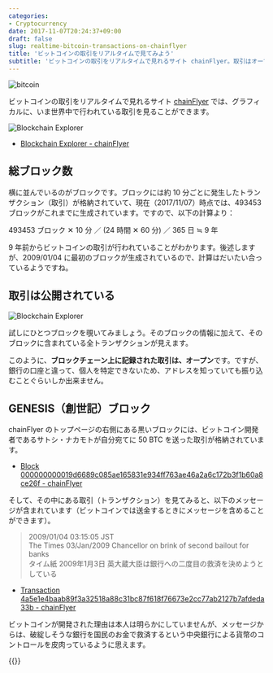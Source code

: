 ```yaml
---
categories:
- Cryptocurrency
date: 2017-11-07T20:24:37+09:00
draft: false
slug: realtime-bitcoin-transactions-on-chainflyer
title: 'ビットコインの取引をリアルタイムで見てみよう'
subtitle: 'ビットコインの取引をリアルタイムで見れるサイト chainFlyer。取引はオープンであることを肌で感じ、ブロックチェーン上に記録された取引の確認の仕方を学びましょう。'
---
```


<img src="/images/2017/11/bitcoin.svg" alt="bitcoin">

ビットコインの取引をリアルタイムで見れるサイト <a href="https://chainflyer.bitflyer.jp/" target="_blank">chainFlyer</a> では、グラフィカルに、いま世界中で行われている取引を見ることができます。

<img src="/images/2017/11/realtime-bitcoin-transactions-1.png" alt="Blockchain Explorer" href="https://chainflyer.bitflyer.jp/">

- [Blockchain Explorer - chainFlyer](https://chainflyer.bitflyer.jp/)

## 総ブロック数

横に並んでいるのがブロックです。ブロックには約 10 分ごとに発生したトランザクション（取引）が格納されていて、現在（2017/11/07）時点では、493453 ブロックがこれまでに生成されています。ですので、以下の計算より：

493453 ブロック ✕ 10 分 ／ (24 時間 ✕ 60 分) ／ 365 日 ≒ 9 年

9 年前からビットコインの取引が行われていることがわかります。後述しますが、2009/01/04 に最初のブロックが生成されているので、計算はだいたい合っているようですね。

## 取引は公開されている

<img src="/images/2017/11/realtime-bitcoin-transactions-2.png" alt="Blockchain Explorer" href="https://chainflyer.bitflyer.jp/">

試しにひとつブロックを覗いてみましょう。そのブロックの情報に加えて、そのブロックに含まれている全トランザクションが見えます。

このように、**ブロックチェーン上に記録された取引は、オープン**です。ですが、銀行の口座と違って、個人を特定できないため、アドレスを知っていても振り込むことぐらいしか出来ません。

## GENESIS（創世記）ブロック

chainFlyer のトップページの右側にある黒いブロックには、ビットコイン開発者であるサトシ・ナカモトが自分宛てに 50 BTC を送った取引が格納されています。

- [Block 000000000019d6689c085ae165831e934ff763ae46a2a6c172b3f1b60a8ce26f - chainFlyer](https://chainflyer.bitflyer.jp/Block/000000000019d6689c085ae165831e934ff763ae46a2a6c172b3f1b60a8ce26f)

そして、その中にある取引（トランザクション）を見てみると、以下のメッセージが含まれています（ビットコインでは送金するときにメッセージを含めることができます）。

> 2009/01/04 03:15:05 JST  
> The Times 03/Jan/2009 Chancellor on brink of second bailout for banks  
> タイム紙 2009年1月3日 英大蔵大臣は銀行への二度目の救済を決めようとしている

- [Transaction 4a5e1e4baab89f3a32518a88c31bc87f618f76673e2cc77ab2127b7afdeda33b - chainFlyer](https://chainflyer.bitflyer.jp/Transaction/4a5e1e4baab89f3a32518a88c31bc87f618f76673e2cc77ab2127b7afdeda33b)

ビットコインが開発された理由は本人は明らかにしていませんが、メッセージからは、破綻しそうな銀行を国民のお金で救済するという中央銀行による貨幣のコントロールを皮肉っているように思えます。

{{<cryptocurrency>}}